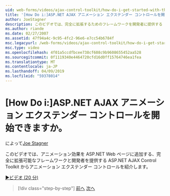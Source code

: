 ```yaml
---
uid: web-forms/videos/ajax-control-toolkit/how-do-i-get-started-with-the-aspnet-ajax-animation-extender-control
title: '[How Do i:]ASP.NET AJAX アニメーション エクステンダー コントロールを開始できますか。 | Microsoft Docs'
author: JoeStagner
description: このビデオでは、完全に拡張するためのフレームワークを開発者に提供する ASP.NET AJAX Control Toolkit からアニメーション エクステンダー コントロールを紹介をしています.
ms.author: riande
ms.date: 02/27/2007
ms.assetid: 47f94a4c-9c95-4fc2-96e6-e7cc54b6784f
msc.legacyurl: /web-forms/videos/ajax-control-toolkit/how-do-i-get-started-with-the-aspnet-ajax-animation-extender-control
msc.type: video
ms.openlocfilehash: 4f01a5ccdfbcee738cf608c9b9608655452aa528
ms.sourcegitcommit: 0f1119340e4464720cfd16d0ff15764746ea1fea
ms.translationtype: MT
ms.contentlocale: ja-JP
ms.lasthandoff: 04/09/2019
ms.locfileid: "59378014"
---
```

# <a name="how-do-i-get-started-with-the-aspnet-ajax-animation-extender-control"></a>[How Do i:]ASP.NET AJAX アニメーション エクステンダー コントロールを開始できますか。

によって[Joe Stagner](https://github.com/JoeStagner)

このビデオでは、アニメーション効果を ASP.NET Web ページに追加する、完全に拡張可能なフレームワークと開発者を提供する ASP.NET AJAX Control Toolkit からアニメーション エクステンダー コントロールを紹介します。

[&#9654;ビデオ (20 分)](https://channel9.msdn.com/Blogs/ASP-NET-Site-Videos/how-do-i-get-started-with-the-aspnet-ajax-animation-extender-control)

> [!div class="step-by-step"]
> [前へ](how-do-i-use-the-aspnet-ajax-passwordstrength-extender.md)
> [次へ](how-do-i-use-the-aspnet-ajax-confirmbutton-extender.md)
